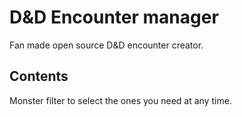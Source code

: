 # D&D Encounter manager
Fan made open source D&amp;D encounter creator.

## Contents
Monster filter to select the ones you need at any time.
